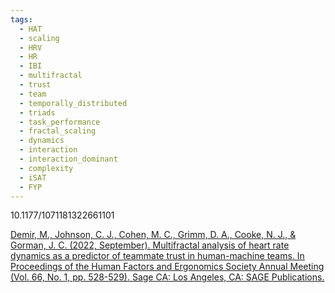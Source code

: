 ```yaml
---
tags:
  - HAT
  - scaling
  - HRV
  - HR
  - IBI
  - multifractal
  - trust
  - team
  - temporally_distributed
  - triads
  - task_performance
  - fractal_scaling
  - dynamics
  - interaction
  - interaction_dominant
  - complexity
  - iSAT
  - FYP
---
```

10.1177/1071181322661101

[Demir, M., Johnson, C. J., Cohen, M. C., Grimm, D. A., Cooke, N. J., & Gorman, J. C. (2022, September). Multifractal analysis of heart rate dynamics as a predictor of teammate trust in human-machine teams. In Proceedings of the Human Factors and Ergonomics Society Annual Meeting (Vol. 66, No. 1, pp. 528-529). Sage CA: Los Angeles, CA: SAGE Publications.](https://journals.sagepub.com/doi/abs/10.1177/1071181322661101?journalCode=proe)